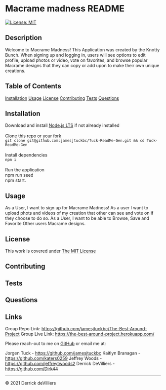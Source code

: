 # Macrame madness README
[![License: MIT](https://img.shields.io/badge/License-MIT-yellow.svg)](https://opensource.org/licenses/MIT)
## Description

Welcome to Macrame Madness! This Application was created by the Knotty Bunch.
When signing up and logging in, users will see options to edit profile, upload photos or video, vote on favorites, and browse popular Macrame designs that they can copy or add upon to make their own unique creations.


## Table of Contents

[Installation](#Installation)
[Usage](#Usage)
[License](#License)
[Contributing](#Contributing)
[Tests](#Tests)
[Questions](#Questions)

## Installation


Download and install [Node.js LTS](https://nodejs.org/en/download/) if not already installed<br/><br/>Clone this repo or your fork<br/>`git clone git@github.com:jamesjtuckbc/Tuck-ReadMe-Gen.git && cd Tuck-ReadMe-Gen`<br/><br/>Install dependencies<br/>`npm i`<br/><br/>Run the application<br/>npm run seed<br/>
npm start.

## Usage

As a User, I want to sign up for Macrame Madness! 
As a user I want to upload phots and videos of my creation that other can see    and vote on if they choose to do so.
As a User, I want to be able to Browse, Save and Favorite Other users Macrame designs.



## License

This work is covered under [The MIT License](https://opensource.org/licenses/MIT)

## Contributing



## Tests



## Questions



## Links

Group Repo Link: https://github.com/jamesjtuckbc/The-Best-Around-Project
Group Live Link: https://the-best-around-project.herokuapp.com/

Please reach-out to me on [GitHub](http://www.github.com/jamesjtuckbc) or email me at: [](mailto:)


Jorgen Tuck - https://github.com/jamesjtuckbc
Kaitlyn Branagan - https://github.com/katers0259
Jeffrey Woods - https://github.com/jeffreytwoods2
Derrick DeVilliers - https://github.com/Dirk44

---
© 2021 Derrick deVilliers